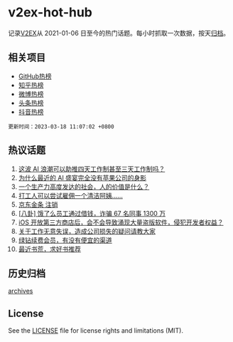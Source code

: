 # v2ex-hot-hub

 记录[V2EX](https://www.v2ex.com/)从 2021-01-06 日至今的热门话题。每小时抓取一次数据，按天[归档](archives)。
 
 ## 相关项目

- [GitHub热榜](https://github.com/snaildev/github-hot-hub)
- [知乎热榜](https://github.com/snaildev/zhihu-hot-hub)
- [微博热榜](https://github.com/snaildev/weibo-hot-hub)
- [头条热榜](https://github.com/snaildev/toutiao-hot-hub)
- [抖音热榜](https://github.com/snaildev/douyin-hot-hub)


 `更新时间：2023-03-18 11:07:02 +0800`

## 热议话题

1. [这波 AI 浪潮可以助推四天工作制甚至三天工作制吗？](https://www.v2ex.com/t/924810)
1. [为什么最近的 AI 盛宴完全没有苹果公司的身影](https://www.v2ex.com/t/924794)
1. [一个生产力高度发达的社会，人的价值是什么？](https://www.v2ex.com/t/924892)
1. [打工人可以尝试雇佣一个清洁阿姨……](https://www.v2ex.com/t/924884)
1. [京东金条 注销](https://www.v2ex.com/t/924830)
1. [[八卦] 饿了么员工通过借钱，诈骗 67 名同事 1300 万](https://www.v2ex.com/t/924793)
1. [iOS 开放第三方商店后，会不会导致涌现大量盗版软件，侵犯开发者权益？](https://www.v2ex.com/t/924851)
1. [关于工作无意失误，造成公司损失的疑问请教大家](https://www.v2ex.com/t/925018)
1. [绿钻续费会员，有没有便宜的渠道](https://www.v2ex.com/t/924795)
1. [最近书荒，求好书推荐](https://www.v2ex.com/t/924911)

## 历史归档

[archives](archives)

## License

See the [LICENSE](LICENSE) file for license rights and limitations (MIT).
